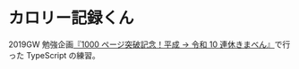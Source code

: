 # カロリー記録くん

2019GW 勉強企画[『1000 ページ突破記念！平成 → 令和 10 連休きまべん』](https://blog.okweird.net/entry/2019/04/24/200757)で行った TypeScript の練習。
